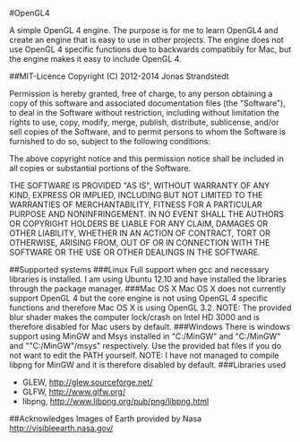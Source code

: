 #OpenGL4

A simple OpenGL 4 engine. The purpose is for me to learn OpenGL4 and create an engine that is easy to use in other projects. The engine does not use OpenGL 4 specific functions due to backwards compatibily for Mac, but the engine makes it easy to include OpenGL 4.

##MIT-Licence
Copyright (C) 2012-2014 Jonas Strandstedt

Permission is hereby granted, free of charge, to any person obtaining a copy of this software and associated documentation files (the "Software"), to deal in the Software without restriction, including without limitation the rights to use, copy, modify, merge, publish, distribute, sublicense, and/or sell copies of the Software, and to permit persons to whom the Software is furnished to do so, subject to the following conditions:

The above copyright notice and this permission notice shall be included in all copies or substantial portions of the Software.

THE SOFTWARE IS PROVIDED "AS IS", WITHOUT WARRANTY OF ANY KIND, EXPRESS OR IMPLIED, INCLUDING BUT NOT LIMITED TO THE WARRANTIES OF MERCHANTABILITY, FITNESS FOR A PARTICULAR PURPOSE AND NONINFRINGEMENT. IN NO EVENT SHALL THE AUTHORS OR COPYRIGHT HOLDERS BE LIABLE FOR ANY CLAIM, DAMAGES OR OTHER LIABILITY, WHETHER IN AN ACTION OF CONTRACT, TORT OR OTHERWISE, ARISING FROM, OUT OF OR IN CONNECTION WITH THE SOFTWARE OR THE USE OR OTHER DEALINGS IN THE SOFTWARE.

##Supported systems
###Linux
Full support when gcc and necessary libraries is installed. I am using Ubuntu 12.10 and have installed the libraries through the package manager.
###Mac OS X
Mac OS X does not currently support OpenGL 4 but the core engine is not using OpenGL 4 specific functions and therefore Mac OS X is using OpenGL 3.2. 
NOTE: The provided blur shader makes the computer lock/crash on Intel HD 3000 and is therefore disabled for Mac users by default.
###Windows
There is windows support using MinGW and Msys installed in "C:/MinGW" and "C:/MinGW" and ""C:/MinGW"/msys" respectively. Use the provided bat files if you do not want to edit the PATH yourself.
NOTE: I have not managed to compile libpng for MinGW and it is therefore disabled by default.
###Libraries used
- GLEW, http://glew.sourceforge.net/
- GLFW, http://www.glfw.org/
- libpng, http://www.libpng.org/pub/png/libpng.html

##Acknowledges
Images of Earth provided by Nasa
http://visibleearth.nasa.gov/